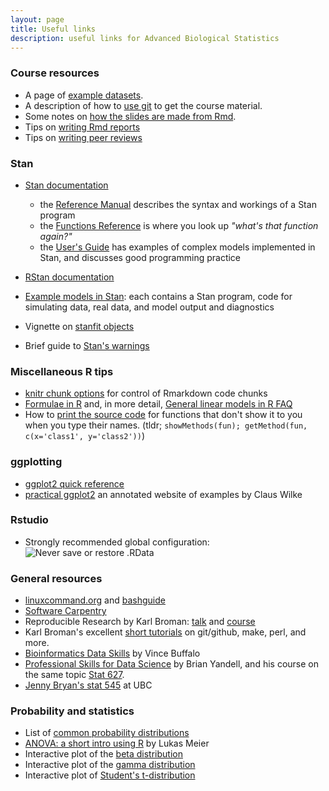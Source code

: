 ```yaml
---
layout: page
title: Useful links
description: useful links for Advanced Biological Statistics
---
```


### Course resources

* A page of [example datasets](datasets.html).
* A description of how to [use git](using-git.html) to get the course material.
* Some notes on [how the slides are made from Rmd](development.html).
* Tips on [writing Rmd reports](rmarkdown_tips.html)
* Tips on [writing peer reviews](peer_reviews.html)

### Stan

* [Stan documentation](https://mc-stan.org/users/documentation/) 
    - the [Reference Manual](https://mc-stan.org/docs/2_18/reference-manual/index.html)
        describes the syntax and workings of a Stan program
    - the [Functions Reference](https://mc-stan.org/docs/2_18/functions-reference/index.html)
        is where you look up *"what's that function again?"*
    - the [User's Guide](https://mc-stan.org/docs/2_18/stan-users-guide/index.html) has examples
        of complex models implemented in Stan, and discusses good programming practice

* [RStan documentation](https://mc-stan.org/users/interfaces/rstan.html) 
* [Example models in Stan](https://github.com/stan-dev/example-models): 
    each contains a Stan program, code for simulating data, real data, and model output and diagnostics
* Vignette on [stanfit objects](https://cran.r-project.org/web/packages/rstan/vignettes/stanfit-objects.html)
* Brief guide to [Stan's warnings](http://mc-stan.org/misc/warnings)

### Miscellaneous R tips

* [knitr chunk options](https://yihui.name/knitr/options/) for control of Rmarkdown code chunks
* [Formulae in R](http://conjugateprior.org/2013/01/formulae-in-r-anova/) and, in more detail, [General linear models in R FAQ](http://bbolker.github.io/mixedmodels-misc/glmmFAQ.html)
* How to [print the source code](https://stackoverflow.com/questions/19226816/how-can-i-view-the-source-code-for-a-function/19226817#19226817) 
    for functions that don't show it to you when you type their names. (tldr; `showMethods(fun); getMethod(fun, c(x='class1', y='class2'))`)

### ggplotting

* [ggplot2 quick reference](http://ggplot2.tidyverse.org/reference/)
* [practical ggplot2](https://wilkelab.org/practicalgg/) an annotated website of examples by Claus Wilke

### Rstudio

* Strongly recommended global configuration: 
![Never save or restore .RData](rstudio_config_1.png)

### General resources

- [linuxcommand.org](http://linuxcommand.org/) and [bashguide](http://mywiki.wooledge.org/BashGuide)
- [Software Carpentry](http://software-carpentry.org/lessons/)
- Reproducible Research by Karl Broman:
  [talk](https://github.com/kbroman/Talk_ReproRes) and
  [course](http://kbroman.org/Tools4RR)
- Karl Broman's excellent [short tutorials](http://kbroman.org/pages/tutorials.html) on
  git/github, make, perl, and more.
- [Bioinformatics Data Skills](http://shop.oreilly.com/product/0636920030157.do) by Vince Buffalo
- [Professional Skills for Data Science](http://www.stat.wisc.edu/network-skills) by Brian Yandell,
  and his course on the same topic
  [Stat 627](https://github.com/datascience-uwmadison/stat627).
- [Jenny Bryan's stat 545](http://stat545-ubc.github.io/) at UBC

### Probability and statistics

- List of [common probability distributions](https://en.wikipedia.org/wiki/Probability_distribution#Common_probability_distributions)
- [ANOVA: a short intro using R](https://stat.ethz.ch/~meier/teaching/anova/) by Lukas Meier
- Interactive plot of the [beta distribution](https://www.desmos.com/calculator/mnvwjlvnyj)
- Interactive plot of the [gamma distribution](https://www.desmos.com/calculator/vk2tqrxpk5)
- Interactive plot of [Student's t-distribution](https://www.desmos.com/calculator/u1ftxqcsqd)
